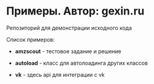 # Примеры. Автор: gexin.ru
Репозиторий для демонстрации исходного кода

Список примеров:

* **amzscout** - тестовое задание и решение

* **autoload** - класс для автолоадинга других классов

* **vk** - здесь api для интеграции с vk
